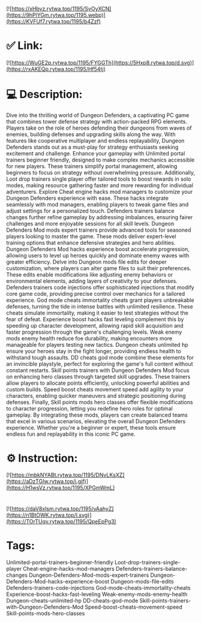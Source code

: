 [![https://xHbvz.rytwa.top/1195/SyOyXCN](https://9hPlYGm.rytwa.top/1195.webp)](https://KVFUf7.rytwa.top/1195/b4Zzf)
# ✅ Link:
[![https://WuGE2p.rytwa.top/1195/FYGGTh](https://5Hxp8.rytwa.top/d.svg)](https://rxAKEQp.rytwa.top/1195/Hf54tj)
# 💻 Description:
Dive into the thrilling world of Dungeon Defenders, a captivating PC game that combines tower defense strategy with action-packed RPG elements. Players take on the role of heroes defending their dungeons from waves of enemies, building defenses and upgrading skills along the way. With features like cooperative multiplayer and endless replayability, Dungeon Defenders stands out as a must-play for strategy enthusiasts seeking excitement and challenge.
Enhance your gameplay with Unlimited portal trainers beginner friendly, designed to make complex mechanics accessible for new players. These trainers simplify portal management, allowing beginners to focus on strategy without overwhelming pressure. Additionally, Loot drop trainers single player offer tailored tools to boost rewards in solo modes, making resource gathering faster and more rewarding for individual adventurers.
Explore Cheat engine hacks mod managers to customize your Dungeon Defenders experience with ease. These hacks integrate seamlessly with mod managers, enabling players to tweak game files and adjust settings for a personalized touch. Defenders trainers balance changes further refine gameplay by addressing imbalances, ensuring fairer challenges and more enjoyable sessions for all skill levels.
Dungeon Defenders Mod mods expert trainers provide advanced tools for seasoned players looking to master the game. These mods deliver expert-level training options that enhance defensive strategies and hero abilities. Dungeon Defenders Mod hacks experience boost accelerate progression, allowing users to level up heroes quickly and dominate enemy waves with greater efficiency.
Delve into Dungeon mods file edits for deeper customization, where players can alter game files to suit their preferences. These edits enable modifications like adjusting enemy behaviors or environmental elements, adding layers of creativity to your defenses. Defenders trainers code injections offer sophisticated injections that modify core game code, providing precise control over mechanics for a tailored experience.
God mode cheats immortality cheats grant players unbreakable defenses, turning the tide in intense battles with unlimited resilience. These cheats simulate immortality, making it easier to test strategies without the fear of defeat. Experience boost hacks fast leveling complement this by speeding up character development, allowing rapid skill acquisition and faster progression through the game's challenging levels.
Weak enemy mods enemy health reduce foe durability, making encounters more manageable for players testing new tactics. Dungeon cheats unlimited hp ensure your heroes stay in the fight longer, providing endless health to withstand tough assaults. DD cheats god mode combine these elements for an invincible playstyle, perfect for exploring the game's full content without constant restarts.
Skill points trainers with Dungeon Defenders Mod focus on enhancing hero classes through targeted skill upgrades. These trainers allow players to allocate points efficiently, unlocking powerful abilities and custom builds. Speed boost cheats movement speed add agility to your characters, enabling quicker maneuvers and strategic positioning during defenses.
Finally, Skill points mods hero classes offer flexible modifications to character progression, letting you redefine hero roles for optimal gameplay. By integrating these mods, players can create balanced teams that excel in various scenarios, elevating the overall Dungeon Defenders experience. Whether you're a beginner or expert, these tools ensure endless fun and replayability in this iconic PC game.

# ⚙️ Instruction:
[![https://mbkNYABt.rytwa.top/1195/DNvLKsXZ](https://aDzTGIw.rytwa.top/i.gif)](https://H1wsVz.rytwa.top/1195/XPGmWmL)
#
[![https://daV8xlsm.rytwa.top/1195/vAahyZ](https://n1BtOWK.rytwa.top/l.svg)](https://TOrTUqv.rytwa.top/1195/QpeEpPg3)
# Tags:
Unlimited-portal-trainers-beginner-friendly Loot-drop-trainers-single-player Cheat-engine-hacks-mod-managers Defenders-trainers-balance-changes Dungeon-Defenders-Mod-mods-expert-trainers Dungeon-Defenders-Mod-hacks-experience-boost Dungeon-mods-file-edits Defenders-trainers-code-injections God-mode-cheats-immortality-cheats Experience-boost-hacks-fast-leveling Weak-enemy-mods-enemy-health Dungeon-cheats-unlimited-hp DD-cheats-god-mode Skill-points-trainers-with-Dungeon-Defenders-Mod Speed-boost-cheats-movement-speed Skill-points-mods-hero-classes






